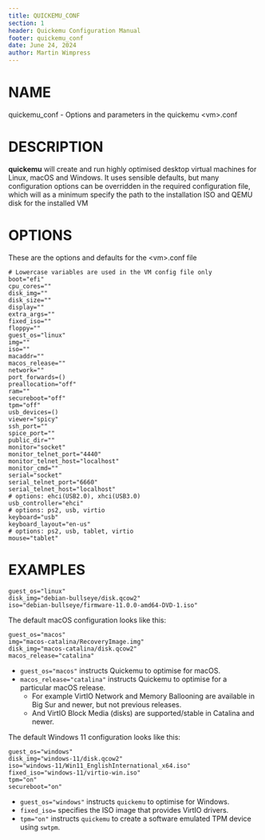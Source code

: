 ```yaml
---
title: QUICKEMU_CONF
section: 1
header: Quickemu Configuration Manual
footer: quickemu_conf
date: June 24, 2024
author: Martin Wimpress
---
```


# NAME

quickemu_conf - Options and parameters in the quickemu \<vm\>.conf

# DESCRIPTION

**quickemu** will create and run highly optimised desktop virtual machines for Linux,
macOS and Windows.  It uses sensible defaults, but many configuration options can be overridden
in the required configuration file, which will as a minimum specify the path to the installation
ISO and QEMU disk for the installed VM

# OPTIONS

These are the options and defaults for the \<vm\>.conf file

``` shell
# Lowercase variables are used in the VM config file only
boot="efi"
cpu_cores=""
disk_img=""
disk_size=""
display=""
extra_args=""
fixed_iso=""
floppy=""
guest_os="linux"
img=""
iso=""
macaddr=""
macos_release=""
network=""
port_forwards=()
preallocation="off"
ram=""
secureboot="off"
tpm="off"
usb_devices=()
viewer="spicy"
ssh_port=""
spice_port=""
public_dir=""
monitor="socket"
monitor_telnet_port="4440"
monitor_telnet_host="localhost"
monitor_cmd=""
serial="socket"
serial_telnet_port="6660"
serial_telnet_host="localhost"
# options: ehci(USB2.0), xhci(USB3.0)
usb_controller="ehci"
# options: ps2, usb, virtio
keyboard="usb"
keyboard_layout="en-us"
# options: ps2, usb, tablet, virtio
mouse="tablet"
```

# EXAMPLES

``` shell
guest_os="linux"
disk_img="debian-bullseye/disk.qcow2"
iso="debian-bullseye/firmware-11.0.0-amd64-DVD-1.iso"
```

The default macOS configuration looks like this:

``` shell
guest_os="macos"
img="macos-catalina/RecoveryImage.img"
disk_img="macos-catalina/disk.qcow2"
macos_release="catalina"
```

* `guest_os="macos"` instructs Quickemu to optimise for macOS.
* `macos_release="catalina"` instructs Quickemu to optimise for a particular macOS release.
  * For example VirtIO Network and Memory Ballooning are available in Big Sur and newer, but not previous releases.
  * And VirtIO Block Media (disks) are supported/stable in Catalina and newer.

The default Windows 11 configuration looks like this:

``` shell
guest_os="windows"
disk_img="windows-11/disk.qcow2"
iso="windows-11/Win11_EnglishInternational_x64.iso"
fixed_iso="windows-11/virtio-win.iso"
tpm="on"
secureboot="on"
```

* `guest_os="windows"` instructs `quickemu` to optimise for Windows.
* `fixed_iso=` specifies the ISO image that provides VirtIO drivers.
* `tpm="on"` instructs `quickemu` to create a software emulated TPM device using `swtpm`.
